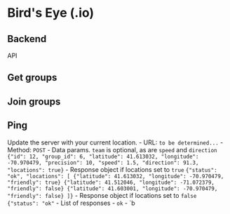 # Bird's Eye (.io)
## Backend


API

## Get groups

## Join groups

## Ping

Update the server with your current location.
	- URL:
		`to be determined...`
	- Method:
		`POST`
	- Data params. `team` is optional, as are `speed` and `direction`
		`{"id": 12, "group_id": 6, "latitude": 41.613032, "longitude": -70.970479, "precision": 10, "speed": 1.5, "direction": 91.3, "locations": true}`
	- Response object if locations set to `true`
		`{"status": "ok", "locations": [
				{"latitude": 41.613032, "longitude": -70.970479, "friendly": true}
				{"latitude": 41.512046, "longitude": -71.072379, "friendly": false}
				{"latitude": 41.603001, "longitude": -70.970479, "friendly": false}
				]}`
	- Response object if locations set to `false`
		`{"status": "ok"`
	- List of responses
		- `ok`
		- `b

